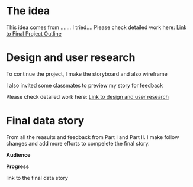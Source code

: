 
# The idea
This idea comes from .......
I tried....
Please check detailed work here:
[Link to Final Project Outline](/final_project_jiang.md)

# Design and user research
To continue the project, I make the storyboard and also wireframe

I also invited some classmates to preview my story for feedback 

Please check detailed work here:
[Link to design and user research](/final_project_PartII.md)

# Final data story

From all the reasults and feedback from Part I and Part II. I make follow changes and add more efforts to compelete the final story.

**Audience**

**Progress**

link to the final data story

